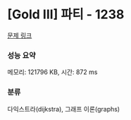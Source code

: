# [Gold III] 파티 - 1238 

[문제 링크](https://www.acmicpc.net/problem/1238) 

### 성능 요약

메모리: 121796 KB, 시간: 872 ms

### 분류

다익스트라(dijkstra), 그래프 이론(graphs)

